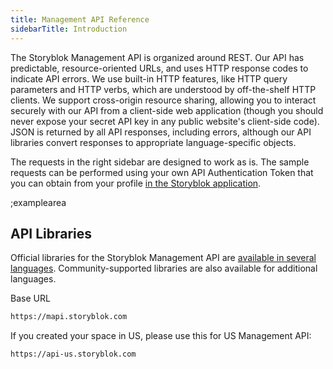 ```yaml
---
title: Management API Reference
sidebarTitle: Introduction
---
```


The Storyblok Management API is organized around REST. Our API has predictable, resource-oriented URLs, and uses HTTP response codes to indicate API errors. We use built-in HTTP features, like HTTP query parameters and HTTP verbs, which are understood by off-the-shelf HTTP clients. We support cross-origin resource sharing, allowing you to interact securely with our API from a client-side web application (though you should never expose your secret API key in any public website's client-side code). JSON is returned by all API responses, including errors, although our API libraries convert responses to appropriate language-specific objects.

The requests in the right sidebar are designed to work as is. The sample requests can be performed using your own API Authentication Token that you can obtain from your profile [in the Storyblok application](http://app.storyblok.com/#!/me/account). 

;examplearea

## API Libraries

Official libraries for the Storyblok Management API are [available in several languages](https://www.storyblok.com/getting-started). Community-supported libraries are also available for additional languages.

Base URL

```bash
https://mapi.storyblok.com
```
If you created your space in US, please use this for US Management API:
```bash
https://api-us.storyblok.com
```
